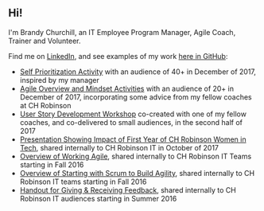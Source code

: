 ## Hi!

I'm Brandy Churchill, an IT Employee Program Manager, Agile Coach, Trainer and Volunteer.

Find me on [LinkedIn](http://linkedin.com/in/brandychurchill), and see examples of my work [here in GitHub](https://github.com/churchbcp/portfolio/tree/master/work_examples):
* [Self Prioritization Activity](https://github.com/churchbcp/portfolio/blob/master/work_examples/SelfPrioritizationActivity_Dec2017_PrimeAcademy.pdf) with an audience of 40+ in December of 2017, inspired by my manager
* [Agile Overview and Mindset Activities](https://github.com/churchbcp/portfolio/blob/master/work_examples/AgileOverviewSlides_Dec2017_GirlDevelopIt.pdf) with an audience of 20+ in December of 2017, incorporating some advice from my fellow coaches at CH Robinson
* [User Story Development Workshop](https://github.com/churchbcp/portfolio/blob/master/work_examples/UserStoryWorkshop_CoDeveloped_Summer2017.pdf) co-created with one of my fellow coaches, and co-delivered to small audiences, in the second half of 2017
* [Presentation Showing Impact of First Year of CH Robinson Women in Tech](https://github.com/churchbcp/portfolio/blob/master/work_examples/WIT_FirstYear_Short.pdf), shared internally to CH Robinson IT in October of 2017
* [Overview of Working Agile](https://github.com/churchbcp/portfolio/blob/master/work_examples/WhyWorkAgile_TeamIntro.pdf), shared internally to CH Robinson IT Teams starting in Fall 2016
* [Overview of Starting with Scrum to Build Agility](https://github.com/churchbcp/portfolio/blob/master/work_examples/DoScrum_BeAgile_TeamIntro.pdf), shared internally to CH Robinson IT teams starting in Fall 2016
* [Handout for Giving & Receiving Feedback](https://github.com/churchbcp/portfolio/blob/master/work_examples/GivingReceivingFeedbackHandout.pdf), shared internally to CH Robinson IT audiences starting in Summer 2016 
